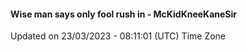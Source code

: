 #### Wise man says only fool rush in - McKidKneeKaneSir
Updated on 23/03/2023 - 08:11:01 (UTC) Time Zone
